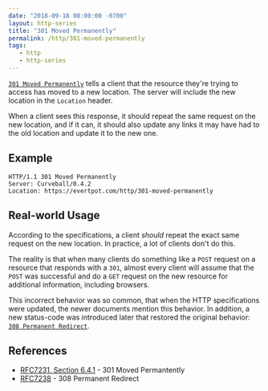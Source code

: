 ```yaml
---
date: "2018-09-18 08:00:00 -0700"
layout: http-series
title: "301 Moved Permanently"
permalink: /http/301-moved-permanently
tags:
   - http
   - http-series
---
```


[`301 Moved Permanently`][1] tells a client that the resource they're trying
to access has moved to a new location. The server will include the new
location in the `Location` header. 

When a client sees this response, it should repeat the same request on the new
location, and if it can, it should also update any links it may have had to
the old location and update it to the new one.

Example
-------

```http
HTTP/1.1 301 Moved Permanently
Server: Curveball/0.4.2
Location: https://evertpot.com/http/301-moved-permanently
```

Real-world Usage
----------------

According to the specifications, a client _should_ repeat the exact same
request on the new location. In practice, a lot of clients don't do this.

The reality is that when many clients do something like a `POST` request
on a resource that responds with a `301`, almost every client will assume that
the `POST` was successful and do a `GET` request on the new resource for
additional information, including browsers.

This incorrect behavior was so common, that when the HTTP specifications were
updated, the newer documents mention this behavior. In addition, a new
status-code was introduced later that restored the original behavior:
[`308 Permanent Redirect`][3]. 


References
----------

* [RFC7231, Section 6.4.1][1] - 301 Moved Permantently
* [RFC7238][2] - 308 Permanent Redirect

[1]: https://tools.ietf.org/html/rfc7231#section-6.4.2 "301 Moved Permanently"
[2]: http://stateless.co/hal_specification.html "HAL"
[3]: /http/308-permanent-redirect
